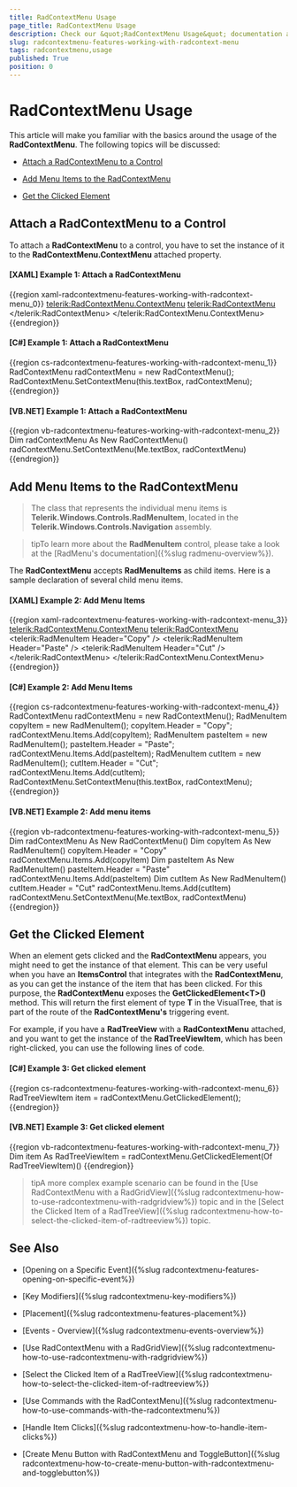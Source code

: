 ```yaml
---
title: RadContextMenu Usage
page_title: RadContextMenu Usage
description: Check our &quot;RadContextMenu Usage&quot; documentation article for the RadContextMenu WPF control.
slug: radcontextmenu-features-working-with-radcontext-menu
tags: radcontextmenu,usage
published: True
position: 0
---
```


# RadContextMenu Usage

This article will make you familiar with the basics around the usage of the __RadContextMenu__. The following topics will be discussed:

* [Attach a RadContextMenu to a Control](#attach-a-radcontextmenu-to-a-control)

* [Add Menu Items to the RadContextMenu](#add-menu-items-to-the-radcontextmenu)

* [Get the Clicked Element](#get-the-clicked-element)

## Attach a RadContextMenu to a Control

To attach a __RadContextMenu__ to a control, you have to set the instance of it to the __RadContextMenu.ContextMenu__ attached property.

#### __[XAML] Example 1: Attach a RadContextMenu__

{{region xaml-radcontextmenu-features-working-with-radcontext-menu_0}}
	<TextBox x:Name="textBox"
	         Width="200"
	         VerticalAlignment="Top">
	    <telerik:RadContextMenu.ContextMenu>
	        <telerik:RadContextMenu>
	        </telerik:RadContextMenu>
	    </telerik:RadContextMenu.ContextMenu>
	</TextBox>
{{endregion}}

#### __[C#] Example 1: Attach a RadContextMenu__

{{region cs-radcontextmenu-features-working-with-radcontext-menu_1}}
    RadContextMenu radContextMenu = new RadContextMenu();
    RadContextMenu.SetContextMenu(this.textBox, radContextMenu);
{{endregion}}

#### __[VB.NET] Example 1: Attach a RadContextMenu__

{{region vb-radcontextmenu-features-working-with-radcontext-menu_2}}
    Dim radContextMenu As New RadContextMenu()
    radContextMenu.SetContextMenu(Me.textBox, radContextMenu)
{{endregion}}

## Add Menu Items to the RadContextMenu

>The class that represents the individual menu items is __Telerik.Windows.Controls.RadMenuItem__, located in the __Telerik.Windows.Controls.Navigation__ assembly.

>tipTo learn more about the __RadMenuItem__ control, please take a look at the [RadMenu's documentation]({%slug radmenu-overview%}).

The __RadContextMenu__ accepts __RadMenuItems__ as child items. Here is a sample declaration of several child menu items.

#### __[XAML] Example 2: Add Menu Items__

{{region xaml-radcontextmenu-features-working-with-radcontext-menu_3}}
	<TextBox x:Name="textBox1"
	         Width="200"
	         VerticalAlignment="Top">
	    <telerik:RadContextMenu.ContextMenu>
	        <telerik:RadContextMenu>
	            <telerik:RadMenuItem Header="Copy" />
	            <telerik:RadMenuItem Header="Paste" />
	            <telerik:RadMenuItem Header="Cut" />
	        </telerik:RadContextMenu>
	    </telerik:RadContextMenu.ContextMenu>
	</TextBox>
{{endregion}}

#### __[C#] Example 2: Add Menu Items__

{{region cs-radcontextmenu-features-working-with-radcontext-menu_4}}
    RadContextMenu radContextMenu = new RadContextMenu();
    RadMenuItem copyItem = new RadMenuItem();
    copyItem.Header = "Copy";
    radContextMenu.Items.Add(copyItem);
    RadMenuItem pasteItem = new RadMenuItem();
    pasteItem.Header = "Paste";
    radContextMenu.Items.Add(pasteItem);
    RadMenuItem cutItem = new RadMenuItem();
    cutItem.Header = "Cut";
    radContextMenu.Items.Add(cutItem);
    RadContextMenu.SetContextMenu(this.textBox, radContextMenu);
{{endregion}}

#### __[VB.NET] Example 2: Add menu items__

{{region vb-radcontextmenu-features-working-with-radcontext-menu_5}}
    Dim radContextMenu As New RadContextMenu()
    Dim copyItem As New RadMenuItem()
    copyItem.Header = "Copy"
    radContextMenu.Items.Add(copyItem)
    Dim pasteItem As New RadMenuItem()
    pasteItem.Header = "Paste"
    radContextMenu.Items.Add(pasteItem)
    Dim cutItem As New RadMenuItem()
    cutItem.Header = "Cut"
    radContextMenu.Items.Add(cutItem)
    radContextMenu.SetContextMenu(Me.textBox, radContextMenu)
{{endregion}}

## Get the Clicked Element

When an element gets clicked and the __RadContextMenu__ appears, you might need to get the instance of that element. This can be very useful when you have an __ItemsControl__ that integrates with the __RadContextMenu__, as you can get the instance of the item that has been clicked. For this purpose, the __RadContextMenu__ exposes the __GetClickedElement\<T\>()__ method. This will return the first element of type __T__ in the VisualTree, that is part of the route of the __RadContextMenu's__ triggering event.

For example, if you have a __RadTreeView__ with a __RadContextMenu__ attached, and you want to get the instance of the __RadTreeViewItem__, which has been right-clicked, you can use the following lines of code.

#### __[C#] Example 3: Get clicked element__

{{region cs-radcontextmenu-features-working-with-radcontext-menu_6}}
	RadTreeViewItem item = radContextMenu.GetClickedElement<RadTreeViewItem>();
{{endregion}}

#### __[VB.NET] Example 3: Get clicked element__

{{region vb-radcontextmenu-features-working-with-radcontext-menu_7}}
	Dim item As RadTreeViewItem = radContextMenu.GetClickedElement(Of RadTreeViewItem)()
{{endregion}}

>tipA more complex example scenario can be found in the [Use RadContextMenu with a RadGridView]({%slug radcontextmenu-how-to-use-radcontextmenu-with-radgridview%}) topic and in the [Select the Clicked Item of a RadTreeView]({%slug radcontextmenu-how-to-select-the-clicked-item-of-radtreeview%}) topic.

## See Also

 * [Opening on a Specific Event]({%slug radcontextmenu-features-opening-on-specific-event%})

 * [Key Modifiers]({%slug radcontextmenu-key-modifiers%})

 * [Placement]({%slug radcontextmenu-features-placement%})

 * [Events - Overview]({%slug radcontextmenu-events-overview%})

 * [Use RadContextMenu with a RadGridView]({%slug radcontextmenu-how-to-use-radcontextmenu-with-radgridview%})

 * [Select  the Clicked Item of a RadTreeView]({%slug radcontextmenu-how-to-select-the-clicked-item-of-radtreeview%})

 * [Use Commands with the RadContextMenu]({%slug radcontextmenu-how-to-use-commands-with-the-radcontextmenu%})

 * [Handle Item Clicks]({%slug radcontextmenu-how-to-handle-item-clicks%})

 * [Create Menu Button with RadContextMenu and ToggleButton]({%slug radcontextmenu-how-to-create-menu-button-with-radcontextmenu-and-togglebutton%})